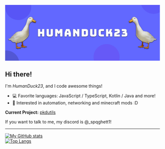 <img src="https://github.com/HumanDuck23/HumanDuck23/raw/main/ReadMeBanner.png"></img>

## Hi there!

I'm *HumanDuck23*, and I code awesome things!

- 💻 Favorite languages: JavaScript / TypeScript, Kotlin / Java and more!
- 🦆 Interested in automation, networking and minecraft mods :D

**Current Project:** [pkdutils](https://github.com/Real-Parkour-Helper/pkdutils)

If you want to talk to me, my discord is @\_spqghett1!

---

[![My GitHub stats](https://github-readme-stats.vercel.app/api?username=HumanDuck23&show_icons=true&theme=material-palenight)](https://github.com/HumanDuck23/HumanDuck23)
<br>
[![Top Langs](https://github-readme-stats.vercel.app/api/top-langs/?username=HumanDuck23&theme=material-palenight)](https://github.com/HumanDuck23/HumanDuck23)
